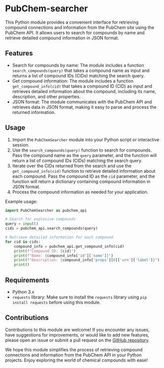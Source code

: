 # PubChem-searcher

This Python module provides a convenient interface for retrieving compound connections and information from the PubChem site using the PubChem API. It allows users to search for compounds by name and retrieve detailed compound information in JSON format.

## Features

- Search for compounds by name: The module includes a function `search_compounds(query)` that takes a compound name as input and returns a list of compound IDs (CIDs) matching the search query.
- Get compound information: The module includes a function `get_compound_info(cid)` that takes a compound ID (CID) as input and retrieves detailed information about the compound, including its name, description, and other properties.
- JSON format: The module communicates with the PubChem API and retrieves data in JSON format, making it easy to parse and process the returned information.

## Usage

1. Import the `PubChemSearcher` module into your Python script or interactive session.
2. Use the `search_compounds(query)` function to search for compounds. Pass the compound name as the `query` parameter, and the function will return a list of compound IDs (CIDs) matching the search query.
3. Iterate over the CIDs returned from the search and use the `get_compound_info(cid)` function to retrieve detailed information about each compound. Pass the compound ID as the `cid` parameter, and the function will return a dictionary containing compound information in JSON format.
4. Process the compound information as needed for your application.

Example usage:

```python
import PubChemSearcher as pubchem_api

# Search for explosive compounds
query = input()
cids = pubchem_api.search_compounds(query)

# Retrieve detailed information for each compound
for cid in cids:
    compound_info = pubchem_api.get_compound_info(cid)
    print(f"Compound ID: {cid}")
    print(f"Name: {compound_info['id']['name']}")
    print(f"Description: {compound_info['props'][0]['urn']['label']}")
    print()
```

## Requirements

- Python 3.x
- `requests` library: Make sure to install the `requests` library using `pip install requests` before using this module.

## Contributions

Contributions to this module are welcome! If you encounter any issues, have suggestions for improvements, or would like to add new features, please open an issue or submit a pull request on the [GitHub repository](https://github.com/Aganow/PubChem-searcher).

We hope this module simplifies the process of retrieving compound connections and information from the PubChem API in your Python projects. Enjoy exploring the world of chemical compounds with ease!
